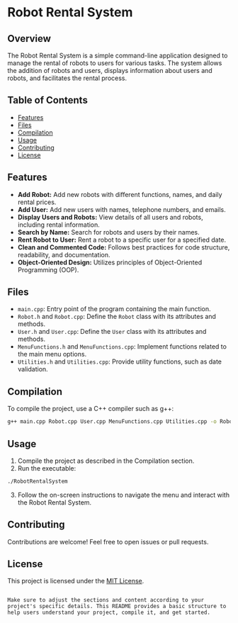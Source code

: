 # Robot Rental System

## Overview

The Robot Rental System is a simple command-line application designed to manage the rental of robots to users for various tasks. The system allows the addition of robots and users, displays information about users and robots, and facilitates the rental process.

## Table of Contents

- [Features](#features)
- [Files](#files)
- [Compilation](#compilation)
- [Usage](#usage)
- [Contributing](#contributing)
- [License](#license)

## Features

- **Add Robot:** Add new robots with different functions, names, and daily rental prices.
- **Add User:** Add new users with names, telephone numbers, and emails.
- **Display Users and Robots:** View details of all users and robots, including rental information.
- **Search by Name:** Search for robots and users by their names.
- **Rent Robot to User:** Rent a robot to a specific user for a specified date.
- **Clean and Commented Code:** Follows best practices for code structure, readability, and documentation.
- **Object-Oriented Design:** Utilizes principles of Object-Oriented Programming (OOP).

## Files

- `main.cpp`: Entry point of the program containing the main function.
- `Robot.h` and `Robot.cpp`: Define the `Robot` class with its attributes and methods.
- `User.h` and `User.cpp`: Define the `User` class with its attributes and methods.
- `MenuFunctions.h` and `MenuFunctions.cpp`: Implement functions related to the main menu options.
- `Utilities.h` and `Utilities.cpp`: Provide utility functions, such as date validation.

## Compilation

To compile the project, use a C++ compiler such as g++:

```bash
g++ main.cpp Robot.cpp User.cpp MenuFunctions.cpp Utilities.cpp -o RobotRentalSystem
```

## Usage

1. Compile the project as described in the Compilation section.
2. Run the executable:

```bash
./RobotRentalSystem
```

3. Follow the on-screen instructions to navigate the menu and interact with the Robot Rental System.

## Contributing

Contributions are welcome! Feel free to open issues or pull requests.

## License

This project is licensed under the [MIT License](LICENSE).
```

Make sure to adjust the sections and content according to your project's specific details. This README provides a basic structure to help users understand your project, compile it, and get started.
